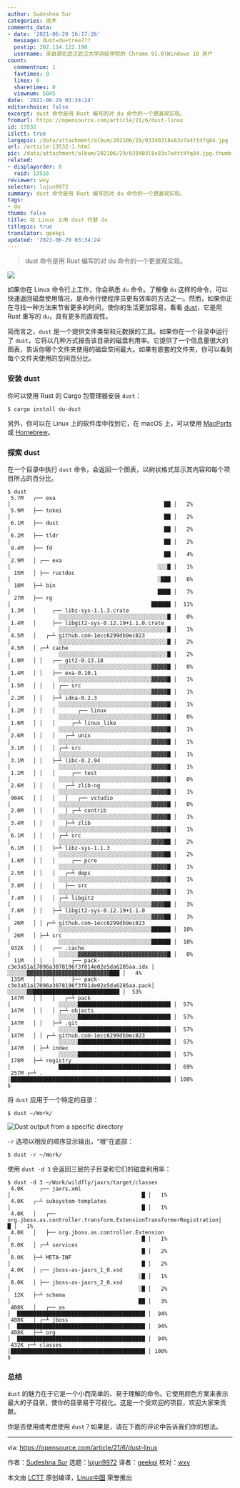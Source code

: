 ```yaml
---
author: Sudeshna Sur
categories: 技术
comments_data:
- date: '2021-06-29 16:17:26'
  message: dust=du+tree???
  postip: 202.114.122.198
  username: 来自湖北武汉武汉大学测绘学院的 Chrome 91.0|Windows 10 用户
count:
  commentnum: 1
  favtimes: 0
  likes: 0
  sharetimes: 0
  viewnum: 5845
date: '2021-06-29 03:34:24'
editorchoice: false
excerpt: dust 命令是用 Rust 编写的对 du 命令的一个更直观实现。
fromurl: https://opensource.com/article/21/6/dust-linux
id: 13532
islctt: true
largepic: /data/attachment/album/202106/29/033403l8x83x7a4tt4fq84.jpg
url: /article-13532-1.html
pic: /data/attachment/album/202106/29/033403l8x83x7a4tt4fq84.jpg.thumb.jpg
related:
- displayorder: 0
  raid: 13516
reviewer: wxy
selector: lujun9972
summary: dust 命令是用 Rust 编写的对 du 命令的一个更直观实现。
tags:
- du
thumb: false
title: 在 Linux 上用 dust 代替 du
titlepic: true
translator: geekpi
updated: '2021-06-29 03:34:24'
---
```



> 
> dust 命令是用 Rust 编写的对 du 命令的一个更直观实现。
> 
> 
> 


![](/data/attachment/album/202106/29/033403l8x83x7a4tt4fq84.jpg)


如果你在 Linux 命令行上工作，你会熟悉 `du` 命令。了解像 `du` 这样的命令，可以快速返回磁盘使用情况，是命令行使程序员更有效率的方法之一。然而，如果你正在寻找一种方法来节省更多的时间，使你的生活更加容易，看看 [dust](https://github.com/bootandy/dust)，它是用 Rust 重写的 `du`，具有更多的直观性。


简而言之，`dust` 是一个提供文件类型和元数据的工具。如果你在一个目录中运行了 `dust`，它将以几种方式报告该目录的磁盘利用率。它提供了一个信息量很大的图表，告诉你哪个文件夹使用的磁盘空间最大。如果有嵌套的文件夹，你可以看到每个文件夹使用的空间百分比。


### 安装 dust


你可以使用 Rust 的 Cargo 包管理器安装 `dust`：



```
$ cargo install du-dust

```

另外，你可以在 Linux 上的软件库中找到它，在 macOS 上，可以使用 [MacPorts](https://opensource.com/article/20/11/macports) 或 [Homebrew](https://opensource.com/article/20/6/homebrew-mac)。


### 探索 dust


在一个目录中执行 `dust` 命令，会返回一个图表，以树状格式显示其内容和每个项目所占的百分比。



```
$ dust
 5.7M   ┌── exa                                                           │                                                ██ │   2%
 5.9M   ├── tokei                                                         │                                                ██ │   2%
 6.1M   ├── dust                                                          │                                                ██ │   2%
 6.2M   ├── tldr                                                          │                                                ██ │   2%
 9.4M   ├── fd                                                            │                                                ██ │   4%
 2.9M   │ ┌── exa                                                         │                                              ░░░█ │   1%
  15M   │ ├── rustdoc                                                     │                                              ░███ │   6%
  18M   ├─┴ bin                                                           │                                              ████ │   7%
  27M   ├── rg                                                            │                                            ██████ │  11%
 1.3M   │     ┌── libz-sys-1.1.3.crate                                    │               ░░░░░░░░░░░░░░░░░░░░░░░░░░░░░░░░░░█ │   0%
 1.4M   │     ├── libgit2-sys-0.12.19+1.1.0.crate                         │               ░░░░░░░░░░░░░░░░░░░░░░░░░░░░░░░░░░█ │   1%
 4.5M   │   ┌─┴ github.com-1ecc6299db9ec823                               │               ░░░░░░░░░░░░░░░░░░░░░░░░░░░░░░░░░░█ │   2%
 4.5M   │ ┌─┴ cache                                                       │               ░░░░░░░░░░░░░░░░░░░░░░░░░░░░░░░░░░█ │   2%
 1.0M   │ │   ┌── git2-0.13.18                                            │               ░░░░░░░░░░░░░░░░░░░░░░░░░░░░░▓▓▓▓▓█ │   0%
 1.4M   │ │   ├── exa-0.10.1                                              │               ░░░░░░░░░░░░░░░░░░░░░░░░░░░░░▓▓▓▓▓█ │   1%
 1.5M   │ │   │ ┌── src                                                   │               ░░░░░░░░░░░░░░░░░░░░░░░░░░░░░▓▓▓▓▓█ │   1%
 2.2M   │ │   ├─┴ idna-0.2.3                                              │               ░░░░░░░░░░░░░░░░░░░░░░░░░░░░░▓▓▓▓▓█ │   1%
 1.2M   │ │   │       ┌── linux                                           │               ░░░░░░░░░░░░░░░░░░░░░░░░░░░░░▓▓▓▓▓█ │   0%
 1.6M   │ │   │     ┌─┴ linux_like                                        │               ░░░░░░░░░░░░░░░░░░░░░░░░░░░░░▓▓▓▓▓█ │   1%
 2.6M   │ │   │   ┌─┴ unix                                                │               ░░░░░░░░░░░░░░░░░░░░░░░░░░░░░▓▓▓▓▓█ │   1%
 3.1M   │ │   │ ┌─┴ src                                                   │               ░░░░░░░░░░░░░░░░░░░░░░░░░░░░░▓▓▓▓▓█ │   1%
 3.1M   │ │   ├─┴ libc-0.2.94                                             │               ░░░░░░░░░░░░░░░░░░░░░░░░░░░░░▓▓▓▓▓█ │   1%
 1.2M   │ │   │     ┌── test                                              │               ░░░░░░░░░░░░░░░░░░░░░░░░░░░░░▓▓▓▓▓█ │   0%
 2.6M   │ │   │   ┌─┴ zlib-ng                                             │               ░░░░░░░░░░░░░░░░░░░░░░░░░░░░░▓▓▓▓▓█ │   1%
 904K   │ │   │   │   ┌── vstudio                                         │               ░░░░░░░░░░░░░░░░░░░░░░░░░░░░░▓▓▓▓▓█ │   0%
 2.0M   │ │   │   │ ┌─┴ contrib                                           │               ░░░░░░░░░░░░░░░░░░░░░░░░░░░░░▓▓▓▓▓█ │   1%
 3.4M   │ │   │   ├─┴ zlib                                                │               ░░░░░░░░░░░░░░░░░░░░░░░░░░░░░▓▓▓▓▓█ │   1%
 6.1M   │ │   │ ┌─┴ src                                                   │               ░░░░░░░░░░░░░░░░░░░░░░░░░░░░░▓▓▓▓██ │   2%
 6.1M   │ │   ├─┴ libz-sys-1.1.3                                          │               ░░░░░░░░░░░░░░░░░░░░░░░░░░░░░▓▓▓▓██ │   2%
 1.6M   │ │   │     ┌── pcre                                              │               ░░░░░░░░░░░░░░░░░░░░░░░░░░░░░▓▓▓▓▓█ │   1%
 2.5M   │ │   │   ┌─┴ deps                                                │               ░░░░░░░░░░░░░░░░░░░░░░░░░░░░░▓▓▓▓▓█ │   1%
 3.8M   │ │   │   ├── src                                                 │               ░░░░░░░░░░░░░░░░░░░░░░░░░░░░░▓▓▓▓▓█ │   1%
 7.4M   │ │   │ ┌─┴ libgit2                                               │               ░░░░░░░░░░░░░░░░░░░░░░░░░░░░░▓▓▓▓██ │   3%
 7.6M   │ │   ├─┴ libgit2-sys-0.12.19+1.1.0                               │               ░░░░░░░░░░░░░░░░░░░░░░░░░░░░░▓▓▓▓██ │   3%
  26M   │ │ ┌─┴ github.com-1ecc6299db9ec823                               │               ░░░░░░░░░░░░░░░░░░░░░░░░░░░░░██████ │  10%
  26M   │ ├─┴ src                                                         │               ░░░░░░░░░░░░░░░░░░░░░░░░░░░░░██████ │  10%
 932K   │ │   ┌── .cache                                                  │               ░░░░░░▓▓▓▓▓▓▓▓▓▓▓▓▓▓▓▓▓▓▓▓▓▓▓▓▓▓▓▓█ │   0%
  11M   │ │   │     ┌── pack-c3e3a51a17096a3078196f3f014e02e5da6285aa.idx │               ░░░░░░▓▓▓▓▓▓▓▓▓▓▓▓▓▓▓▓▓▓▓▓▓▓▓▓▓▓███ │   4%
 135M   │ │   │     ├── pack-c3e3a51a17096a3078196f3f014e02e5da6285aa.pack│               ░░░░░░▓▓███████████████████████████ │  53%
 147M   │ │   │   ┌─┴ pack                                                │               ░░░░░░█████████████████████████████ │  57%
 147M   │ │   │ ┌─┴ objects                                               │               ░░░░░░█████████████████████████████ │  57%
 147M   │ │   ├─┴ .git                                                    │               ░░░░░░█████████████████████████████ │  57%
 147M   │ │ ┌─┴ github.com-1ecc6299db9ec823                               │               ░░░░░░█████████████████████████████ │  57%
 147M   │ ├─┴ index                                                       │               ░░░░░░█████████████████████████████ │  57%
 178M   ├─┴ registry                                                      │               ███████████████████████████████████ │  69%
 257M ┌─┴ .                                                               │██████████████████████████████████████████████████ │ 100%
$

```

将 `dust` 应用于一个特定的目录：



```
$ dust ~/Work/

```

![Dust output from a specific directory](/data/attachment/album/202106/29/033426cqplpkxjjkqq3dzy.png "Dust output from a specific directory")


`-r` 选项以相反的顺序显示输出，“根”在底部：



```
$ dust -r ~/Work/

```

使用 `dust -d 3` 会返回三层的子目录和它们的磁盘利用率：



```
$ dust -d 3 ~/Work/wildfly/jaxrs/target/classes
 4.0K     ┌── jaxrs.xml                                                           │                                         █ │   1%
 4.0K   ┌─┴ subsystem-templates                                                   │                                         █ │   1%
 4.0K   │   ┌── org.jboss.as.controller.transform.ExtensionTransformerRegistration│                                         █ │   1%
 4.0K   │   ├── org.jboss.as.controller.Extension                                 │                                         █ │   1%
 8.0K   │ ┌─┴ services                                                            │                                         █ │   2%
 8.0K   ├─┴ META-INF                                                              │                                         █ │   2%
 4.0K   │ ┌── jboss-as-jaxrs_1_0.xsd                                              │                                        ░█ │   1%
 8.0K   │ ├── jboss-as-jaxrs_2_0.xsd                                              │                                        ░█ │   2%
  12K   ├─┴ schema                                                                │                                        ██ │   3%
 408K   │   ┌── as                                                                │  ████████████████████████████████████████ │  94%
 408K   │ ┌─┴ jboss                                                               │  ████████████████████████████████████████ │  94%
 408K   ├─┴ org                                                                   │  ████████████████████████████████████████ │  94%
 432K ┌─┴ classes                                                                 │██████████████████████████████████████████ │ 100%
$

```

### 总结


`dust` 的魅力在于它是一个小而简单的、易于理解的命令。它使用颜色方案来表示最大的子目录，使你的目录易于可视化。这是一个受欢迎的项目，欢迎大家来贡献。


你是否使用或考虑使用 `dust`？如果是，请在下面的评论中告诉我们你的想法。




---


via: <https://opensource.com/article/21/6/dust-linux>


作者：[Sudeshna Sur](https://opensource.com/users/sudeshna-sur) 选题：[lujun9972](https://github.com/lujun9972) 译者：[geekpi](https://github.com/geekpi) 校对：[wxy](https://github.com/wxy)


本文由 [LCTT](https://github.com/LCTT/TranslateProject) 原创编译，[Linux中国](https://linux.cn/) 荣誉推出